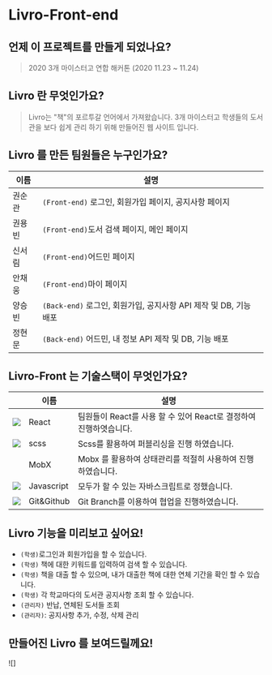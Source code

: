 # Livro-Front-end

## 언제 이 프로젝트를 만들게 되었나요?

> 2020 3개 마이스터고 연합 해커톤 (2020 11.23 ~ 11.24)

## Livro 란 무엇인가요?

> Livro는 "책"의 포르투갈 언어에서 가져왔습니다. 3개 마이스터고 학생들의 도서관을 보다 쉽게 관리 하기 위해 만들어진 웹 사이트 입니다.

## Livro 를 만든 팀원들은 누구인가요?

| 이름   | 설명                                                              |
| ------ | ----------------------------------------------------------------- |
| 권순관 | `(Front-end)` 로그인, 회원가입 페이지, 공지사항 페이지            |
| 권용빈 | `(Front-end)`도서 검색 페이지, 메인 페이지                        |
| 신서림 | `(Front-end)`어드민 페이지                                        |
| 안채웅 | `(Front-end)`마이 페이지                                          |
| 양승빈 | `(Back-end)` 로그인, 회원가입, 공지사항 API 제작 및 DB, 기능 배포 |
| 정현문 | `(Back-end)` 어드민, 내 정보 API 제작 및 DB, 기능 배포            |

## Livro-Front 는 기술스택이 무엇인가요?

|                                                            | 이름       | 설명                                                              |
| ---------------------------------------------------------- | ---------- | ----------------------------------------------------------------- |
| ![](https://img.icons8.com/plasticine/24/000000/react.png) | React      | 팀원들이 React를 사용 할 수 있어 React로 결정하여 진행하엿습니다. |
| ![](https://img.icons8.com/color/24/000000/sass.png)       | scss       | Scss를 활용하여 퍼블리싱을 진행 하였습니다.                       |
| &nbsp;                                                     | MobX       | Mobx 를 활용하여 상태관리를 적절히 사용하여 진행하였습니다.       |
| ![](https://img.icons8.com/color/24/000000/javascript.png) | Javascript | 모두가 할 수 있는 자바스크립트로 정했습니다.                      |
| ![](https://img.icons8.com/color/24/000000/git.png)        | Git&Github | Git Branch를 이용하여 협업을 진행하였습니다.                      | ![70%](https://progress-bar.dev/70) |

## Livro 기능을 미리보고 싶어요!

- `(학생)`로그인과 회원가입을 할 수 있습니다.
- `(학생)` 책에 대한 키워드를 입력하여 검색 할 수 있습니다.
- `(학생)` 책을 대출 할 수 있으며, 내가 대출한 책에 대한 연체 기간을 확인 할 수 있습니다.
- `(학생)` 각 학교마다의 도서관 공지사항 조회 할 수 있습니다.
- `(관리자)` 반납, 연체된 도서들 조회
- `(관리자)`: 공지사항 추가, 수정, 삭제 관리

## 만들어진 Livro 를 보여드릴께요!
![]

